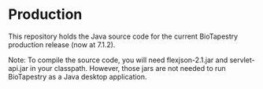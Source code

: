 Production
==========

This repository holds the Java source code for the current BioTapestry production release (now at 7.1.2).

Note: To compile the source code, you will need flexjson-2.1.jar and servlet-api.jar in your classpath.
However, those jars are not needed to run BioTapestry as a Java desktop application.
